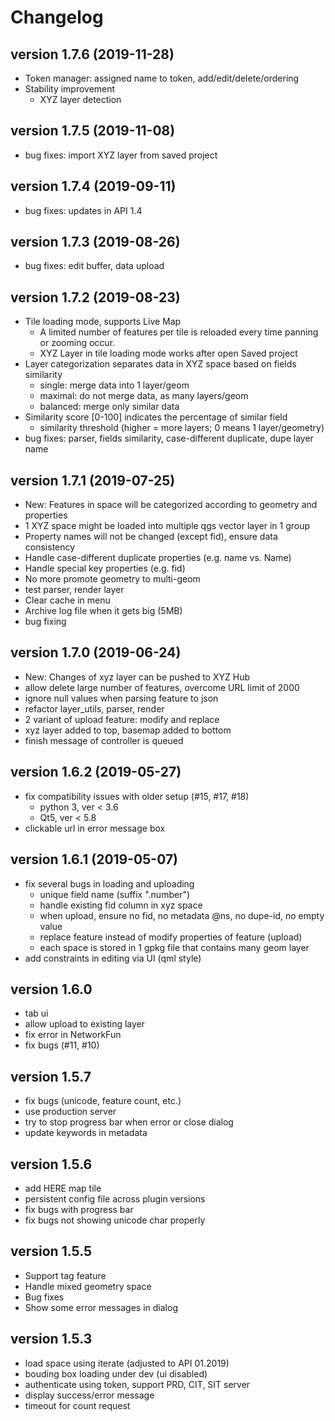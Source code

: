 # Changelog 

## version 1.7.6 (2019-11-28)

* Token manager: assigned name to token, add/edit/delete/ordering
* Stability improvement 
    * XYZ layer detection

## version 1.7.5 (2019-11-08)

* bug fixes: import XYZ layer from saved project

## version 1.7.4 (2019-09-11)

* bug fixes: updates in API 1.4

## version 1.7.3 (2019-08-26)

* bug fixes: edit buffer, data upload

## version 1.7.2 (2019-08-23)

* Tile loading mode, supports Live Map
    * A limited number of features per tile is reloaded every time panning or zooming occur.
    * XYZ Layer in tile loading mode works after open Saved project
* Layer categorization separates data in XYZ space based on fields similarity
    * single: merge data into 1 layer/geom
    * maximal: do not merge data, as many layers/geom
    * balanced: merge only similar data
* Similarity score [0-100] indicates the percentage of similar field
    * similarity threshold (higher = more layers; 0 means 1 layer/geometry)
* bug fixes: parser, fields similarity, case-different duplicate, dupe layer name

## version 1.7.1 (2019-07-25)

* New: Features in space will be categorized according to geometry and properties
* 1 XYZ space might be loaded into multiple qgs vector layer in 1 group
* Property names will not be changed (except fid), ensure data consistency
* Handle case-different duplicate properties (e.g. name vs. Name)
* Handle special key properties (e.g. fid)
* No more promote geometry to multi-geom
* test parser, render layer
* Clear cache in menu
* Archive log file when it gets big (5MB)
* bug fixing

## version 1.7.0 (2019-06-24)

* New: Changes of xyz layer can be pushed to XYZ Hub
* allow delete large number of features, overcome URL limit of 2000
* ignore null values when parsing feature to json
* refactor layer_utils, parser, render
* 2 variant of upload feature: modify and replace
* xyz layer added to top, basemap added to bottom
* finish message of controller is queued

## version 1.6.2 (2019-05-27)

* fix compatibility issues with older setup (#15, #17, #18)
    * python 3, ver < 3.6
    * Qt5, ver < 5.8
* clickable url in error message box

## version 1.6.1 (2019-05-07)

* fix several bugs in loading and uploading
    * unique field name (suffix ".number")
    * handle existing fid column in xyz space
    * when upload, ensure no fid, no metadata @ns, no dupe-id, no empty value
    * replace feature instead of modify properties of feature (upload)
    * each space is stored in 1 gpkg file that contains many geom layer
* add constraints in editing via UI (qml style)

## version 1.6.0

* tab ui
* allow upload to existing layer
* fix error in NetworkFun
* fix bugs (#11, #10)

## version 1.5.7

* fix bugs (unicode, feature count, etc.)
* use production server
* try to stop progress bar when error or close dialog
* update keywords in metadata

## version 1.5.6

* add HERE map tile
* persistent config file across plugin versions
* fix bugs with progress bar
* fix bugs not showing unicode char properly

## version 1.5.5

* Support tag feature
* Handle mixed geometry space
* Bug fixes
* Show some error messages in dialog

## version 1.5.3

* load space using iterate (adjusted to API 01.2019)
* bouding box loading under dev (ui disabled)
* authenticate using token, support PRD, CIT, SIT server
* display success/error message
* timeout for count request